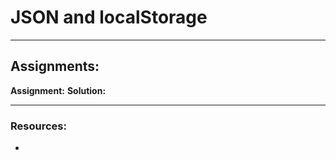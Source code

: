 # JSON and localStorage

---

## Assignments:

**Assignment:** []()
**Solution:** []()

---

### Resources:

- []()
